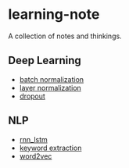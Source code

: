 # learning-note
A collection of notes and thinkings.

## Deep Learning
* [batch normalization](https://github.com/kaikefly/learning-note/blob/master/deep_learning/batch_normalization.ipynb)
* [layer normalization]()
* [dropout]()

## NLP
* [rnn_lstm](https://github.com/kaikefly/learning-note/tree/master/deep_learning/rnn_lstm)
* [keyword extraction](https://github.com/kaikefly/learning-note/blob/master/nlp/keyword-extraction)
* [word2vec](https://github.com/kaikefly/learning-note/blob/master/nlp/word2vec.pdf)
